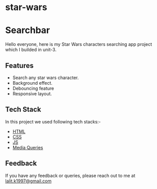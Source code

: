 # star-wars
# Searchbar

Hello everyone, here is my Star Wars characters searching app project which I builded in unit-3.


## Features

- Search any star wars character.
- Background effect.
- Debouncing feature
- Responsive layout.


## Tech Stack

In this project we used following tech stacks:- 
- [HTML](https://developer.mozilla.org/en-US/docs/Web/HTML)
- [CSS](https://developer.mozilla.org/en-US/docs/Web/CSS)
- [JS](https://developer.mozilla.org/en-US/docs/Web/JavaScript)
- [Media Queries](https://developer.mozilla.org/en-US/docs/Web/CSS/Media_Queries/Using_media_queries)


## Feedback

If you have any feedback or queries, please reach out to me at lalit.k1997@gmail.com
